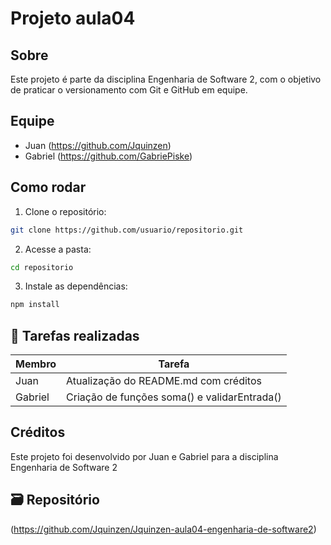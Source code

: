 # Projeto aula04 

##  Sobre
Este projeto é parte da disciplina Engenharia de Software 2, com o objetivo de praticar o versionamento com Git e GitHub em equipe.

##  Equipe
- Juan    (https://github.com/Jquinzen)
- Gabriel (https://github.com/GabriePiske)

##  Como rodar
1. Clone o repositório:
```bash
git clone https://github.com/usuario/repositorio.git
```

2. Acesse a pasta:
```bash
cd repositorio
```

3. Instale as dependências:
```bash
npm install
```

## 📌 Tarefas realizadas
| Membro | Tarefa |
|--------|--------|
| Juan | Atualização do README.md com créditos |
| Gabriel | Criação de funções soma() e validarEntrada() |

##  Créditos
Este projeto foi desenvolvido por Juan e Gabriel para a disciplina Engenharia de Software 2

## 🗃️ Repositório
(https://github.com/Jquinzen/Jquinzen-aula04-engenharia-de-software2)
